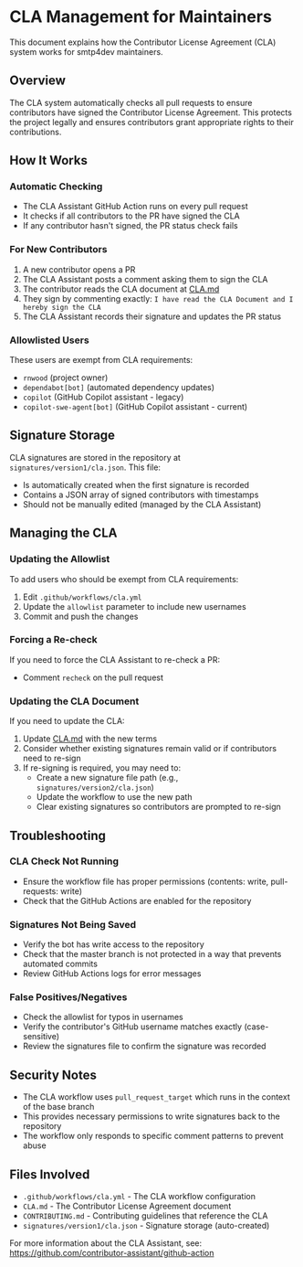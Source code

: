 # CLA Management for Maintainers

This document explains how the Contributor License Agreement (CLA) system works for smtp4dev maintainers.

## Overview

The CLA system automatically checks all pull requests to ensure contributors have signed the Contributor License Agreement. This protects the project legally and ensures contributors grant appropriate rights to their contributions.

## How It Works

### Automatic Checking
- The CLA Assistant GitHub Action runs on every pull request
- It checks if all contributors to the PR have signed the CLA
- If any contributor hasn't signed, the PR status check fails

### For New Contributors
1. A new contributor opens a PR
2. The CLA Assistant posts a comment asking them to sign the CLA
3. The contributor reads the CLA document at [CLA.md](../CLA.md)
4. They sign by commenting exactly: `I have read the CLA Document and I hereby sign the CLA`
5. The CLA Assistant records their signature and updates the PR status

### Allowlisted Users
These users are exempt from CLA requirements:
- `rnwood` (project owner)
- `dependabot[bot]` (automated dependency updates)
- `copilot` (GitHub Copilot assistant - legacy)
- `copilot-swe-agent[bot]` (GitHub Copilot assistant - current)

## Signature Storage

CLA signatures are stored in the repository at `signatures/version1/cla.json`. This file:
- Is automatically created when the first signature is recorded
- Contains a JSON array of signed contributors with timestamps
- Should not be manually edited (managed by the CLA Assistant)

## Managing the CLA

### Updating the Allowlist
To add users who should be exempt from CLA requirements:

1. Edit `.github/workflows/cla.yml`
2. Update the `allowlist` parameter to include new usernames
3. Commit and push the changes

### Forcing a Re-check
If you need to force the CLA Assistant to re-check a PR:
- Comment `recheck` on the pull request

### Updating the CLA Document
If you need to update the CLA:

1. Update [CLA.md](../CLA.md) with the new terms
2. Consider whether existing signatures remain valid or if contributors need to re-sign
3. If re-signing is required, you may need to:
   - Create a new signature file path (e.g., `signatures/version2/cla.json`)
   - Update the workflow to use the new path
   - Clear existing signatures so contributors are prompted to re-sign

## Troubleshooting

### CLA Check Not Running
- Ensure the workflow file has proper permissions (contents: write, pull-requests: write)
- Check that the GitHub Actions are enabled for the repository

### Signatures Not Being Saved
- Verify the bot has write access to the repository
- Check that the master branch is not protected in a way that prevents automated commits
- Review GitHub Actions logs for error messages

### False Positives/Negatives
- Check the allowlist for typos in usernames
- Verify the contributor's GitHub username matches exactly (case-sensitive)
- Review the signatures file to confirm the signature was recorded

## Security Notes

- The CLA workflow uses `pull_request_target` which runs in the context of the base branch
- This provides necessary permissions to write signatures back to the repository
- The workflow only responds to specific comment patterns to prevent abuse

## Files Involved

- `.github/workflows/cla.yml` - The CLA workflow configuration
- `CLA.md` - The Contributor License Agreement document
- `CONTRIBUTING.md` - Contributing guidelines that reference the CLA
- `signatures/version1/cla.json` - Signature storage (auto-created)

For more information about the CLA Assistant, see: https://github.com/contributor-assistant/github-action